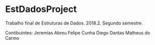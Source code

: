 # EstDadosProject
Trabalho final de Estruturas de Dados. 2018.2. Segundo semestre.

Contibuintes:
Jeremias Abreu
Felipe Cunha
Diego Dantas
Matheus do Carmo
